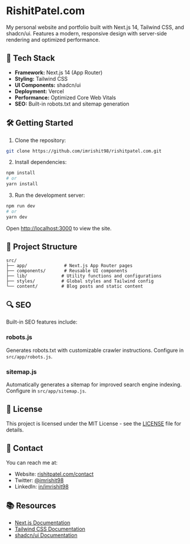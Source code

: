 # RishitPatel.com

My personal website and portfolio built with Next.js 14, Tailwind CSS, and shadcn/ui. Features a modern, responsive design with server-side rendering and optimized performance.

## 🚀 Tech Stack

- **Framework:** Next.js 14 (App Router)
- **Styling:** Tailwind CSS
- **UI Components:** shadcn/ui
- **Deployment:** Vercel
- **Performance:** Optimized Core Web Vitals
- **SEO:** Built-in robots.txt and sitemap generation

## 🛠 Getting Started

1. Clone the repository:
```bash
git clone https://github.com/imrishit98/rishitpatel.com.git
```

2. Install dependencies:
```bash
npm install
# or
yarn install
```

3. Run the development server:
```bash
npm run dev
# or
yarn dev
```

Open [http://localhost:3000](http://localhost:3000) to view the site.

## 📁 Project Structure

```
src/
├── app/              # Next.js App Router pages
├── components/       # Reusable UI components
├── lib/             # Utility functions and configurations
├── styles/          # Global styles and Tailwind config
└── content/         # Blog posts and static content
```

## 🔍 SEO

Built-in SEO features include:

### robots.js
Generates robots.txt with customizable crawler instructions. Configure in `src/app/robots.js`.

### sitemap.js
Automatically generates a sitemap for improved search engine indexing. Configure in `src/app/sitemap.js`.

## 📝 License

This project is licensed under the MIT License - see the [LICENSE](LICENSE.md) file for details.

## 📧 Contact

You can reach me at:
- Website: [rishitpatel.com/contact](https://rishitpatel.com/contact)
- Twitter: [@imrishit98](https://twitter.com/imrishit98)
- LinkedIn: [in/imrishit98](https://linkedin.com/in/imrishit98)

## 📚 Resources

- [Next.js Documentation](https://nextjs.org/docs)
- [Tailwind CSS Documentation](https://tailwindcss.com/docs)
- [shadcn/ui Documentation](https://ui.shadcn.com/docs)
